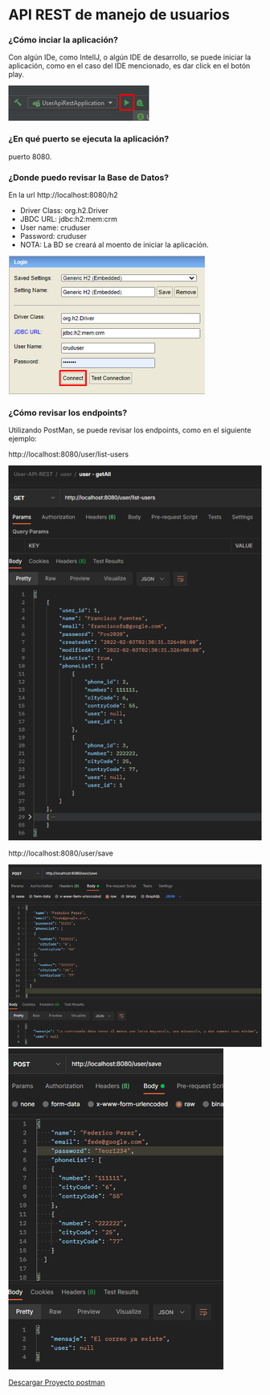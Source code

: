 # API REST de manejo de usuarios

### ¿Cómo inciar la aplicación?

Con algún IDe, como IntellJ, o algún IDE de desarrollo, se puede iniciar la aplicación, como en el caso del IDE mencionado, es dar click en el botón play.

![img.png](docs/img/img.png)


### ¿En qué puerto se ejecuta la aplicación?

puerto 8080. 


### ¿Donde puedo revisar la Base de Datos?

En la url http://localhost:8080/h2

* Driver Class: org.h2.Driver
* JBDC URL: jdbc:h2:mem:crm
* User name: cruduser
* Password: cruduser
* NOTA: La BD se creará al moento de iniciar la aplicación.

![img_1.png](docs/img/img_1.png)

### ¿Cómo revisar los endpoints?

Utilizando PostMan, se puede revisar los endpoints, como en el siguiente ejemplo:

http://localhost:8080/user/list-users

![img_2.png](docs/img/img_2.png)

http://localhost:8080/user/save

![img_3.png](docs/img/img_3.png)
![img_4.png](docs/img/img_4.png)

<a href="docs/ProyectoPostman/User-API-REST.postman_collection.json" download="User-API-REST.postman_collection.json">Descargar Proyecto postman</a>

